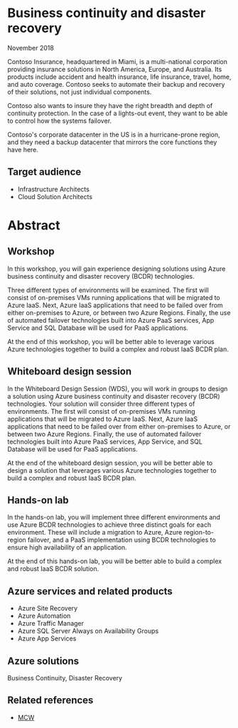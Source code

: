 # Business continuity and disaster recovery
November 2018

Contoso Insurance, headquartered in Miami, is a multi-national corporation providing insurance solutions in North America, Europe, and Australia. Its products include accident and health insurance, life insurance, travel, home, and auto coverage. Contoso seeks to automate their backup and recovery of their solutions, not just individual components.

Contoso also wants to insure they have the right breadth and depth of continuity protection. In the case of a lights-out event, they want to be able to control how the systems failover.

Contoso's corporate datacenter in the US is in a hurricane-prone region, and they need a backup datacenter that mirrors the core functions they have here.

## Target audience
- Infrastructure Architects
- Cloud Solution Architects

# Abstract

## Workshop

In this workshop, you will gain experience designing solutions using Azure business continuity and disaster recovery (BCDR) technologies. 

Three different types of environments will be examined. The first will consist of on-premises VMs running applications that will be migrated to Azure IaaS. Next, Azure IaaS applications that need to be failed over from either on-premises to Azure, or between two Azure Regions. Finally, the use of automated failover technologies built into Azure PaaS services, App Service and SQL Database will be used for PaaS applications.

At the end of this workshop, you will be better able to leverage various Azure technologies together to build a complex and robust IaaS BCDR plan.

## Whiteboard design session

In the Whiteboard Design Session (WDS), you will work in groups to design a solution using Azure business continuity and disaster recovery (BCDR) technologies. Your solution will consider three different types of environments. The first will consist of on-premises VMs running applications that will be migrated to Azure IaaS. Next, Azure IaaS applications that need to be failed over from either on-premises to Azure, or between two Azure Regions. Finally, the use of automated failover technologies built into Azure PaaS services, App Service, and SQL Database will be used for PaaS applications.

At the end of the whiteboard design session, you will be better able to design a solution that leverages various Azure technologies together to build a complex and robust IaaS BCDR plan.

## Hands-on lab

In the hands-on lab, you will implement three different environments and use Azure BCDR technologies to achieve three distinct goals for each environment. These will include a migration to Azure, Azure region-to-region failover, and a PaaS implementation using BCDR technologies to ensure high availability of an application.

At the end of this hands-on lab, you will be better able to build a complex and robust IaaS BCDR solution.

## Azure services and related products
  -  Azure Site Recovery
  -  Azure Automation
  -  Azure Traffic Manager
  -  Azure SQL Server Always on Availability Groups
  -  Azure App Services

## Azure solutions

Business Continuity, Disaster Recovery

## Related references

- [MCW](https://github.com/Microsoft/MCW)

